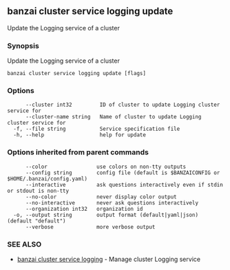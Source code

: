 ## banzai cluster service logging update

Update the Logging service of a cluster

### Synopsis

Update the Logging service of a cluster

```
banzai cluster service logging update [flags]
```

### Options

```
      --cluster int32         ID of cluster to update Logging cluster service for
      --cluster-name string   Name of cluster to update Logging cluster service for
  -f, --file string           Service specification file
  -h, --help                  help for update
```

### Options inherited from parent commands

```
      --color                use colors on non-tty outputs
      --config string        config file (default is $BANZAICONFIG or $HOME/.banzai/config.yaml)
      --interactive          ask questions interactively even if stdin or stdout is non-tty
      --no-color             never display color output
      --no-interactive       never ask questions interactively
      --organization int32   organization id
  -o, --output string        output format (default|yaml|json) (default "default")
      --verbose              more verbose output
```

### SEE ALSO

* [banzai cluster service logging](banzai_cluster_service_logging.md)	 - Manage cluster Logging service

